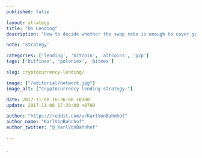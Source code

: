 ```yaml
---
published: false

layout: strategy
title: "On Lending"
description: "How to decide whether the swap rate is enough to cover your risk and why it is a stupid idea to lend your coins for peanuts."

note: 'Strategy'

categories: ['lending', 'bitcoin', 'altcoins', 'p2p']
tags: ['bitfinex', 'poloniex', 'bitmex']

slug: cryptocurrency-lending/

image: ["/editorial/network.jpg"]
image_alt: ["Cryptocurrency lending strategy."]

date: 2017-11-08 16:36:00 +0700
update: 2017-11-08 17:39:00 +0700

author: "https://reddit.com/u/KarlVonBahnhof"
author_name: "KarlVonBahnhof"
author_twitter: "@_KarlVonBahnhof"

---
```












.
